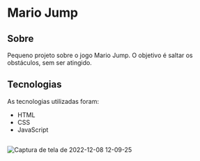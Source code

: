 # Mario Jump

## Sobre

Pequeno projeto sobre o jogo Mario Jump. O objetivo é saltar os obstáculos, sem ser atingido. 

## Tecnologias

As tecnologias utilizadas foram:

- HTML
- CSS
- JavaScript

##
![Captura de tela de 2022-12-08 12-09-25](https://user-images.githubusercontent.com/86682405/206483186-1f429c43-7b0a-4246-a103-11834883168e.png)
